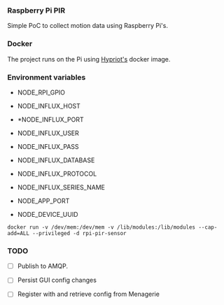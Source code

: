 ### Raspberry Pi PIR 
Simple PoC to collect motion data using Raspberry Pi's.

### Docker
The project runs on the Pi using [Hypriot's][1] docker image.


### Environment variables

* NODE_RPI_GPIO

* NODE_INFLUX_HOST
* *NODE_INFLUX_PORT
* NODE_INFLUX_USER
* NODE_INFLUX_PASS
* NODE_INFLUX_DATABASE
* NODE_INFLUX_PROTOCOL
* NODE_INFLUX_SERIES_NAME

* NODE_APP_PORT

* NODE_DEVICE_UUID 

```
docker run -v /dev/mem:/dev/mem -v /lib/modules:/lib/modules --cap-add=ALL --privileged -d rpi-pir-sensor
```



### TODO

- [ ] Publish to AMQP.
- [ ] Persist GUI config changes
- [ ] Register with and retrieve config from Menagerie


[1]: http://blog.hypriot.com
